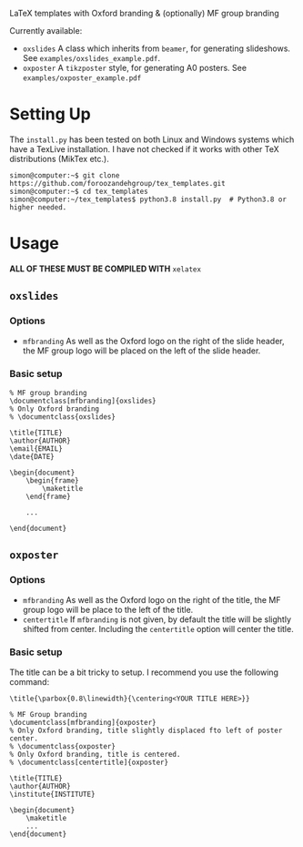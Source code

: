 LaTeX templates with Oxford branding \& (optionally) MF group branding

Currently available:

* `oxslides` A class which inherits from `beamer`, for generating slideshows.
  See `examples/oxslides_example.pdf`.
* `oxposter` A `tikzposter` style, for generating A0 posters. See
  `examples/oxposter_example.pdf`

#  Setting Up

The `install.py` has been tested on both Linux and Windows systems which have a
TexLive installation. I have not checked if it works with other TeX distributions
(MikTex etc.).

```
simon@computer:~$ git clone https://github.com/foroozandehgroup/tex_templates.git
simon@computer:~$ cd tex_templates
simon@computer:~/tex_templates$ python3.8 install.py  # Python3.8 or higher needed.
```

# Usage

**ALL OF THESE MUST BE COMPILED WITH** `xelatex`

## `oxslides`

### Options

* `mfbranding` As well as the Oxford logo on the right of the slide header, the
  MF group logo will be placed on the left of the slide header.

### Basic setup

```
% MF group branding
\documentclass[mfbranding]{oxslides}
% Only Oxford branding
% \documentclass{oxslides}

\title{TITLE}
\author{AUTHOR}
\email{EMAIL}
\date{DATE}

\begin{document}
    \begin{frame}
        \maketitle
    \end{frame}

    ...

\end{document}
```

## `oxposter`

### Options

* `mfbranding` As well as the Oxford logo on the right of the title, the MF
  group logo will be place to the left of the title.
* `centertitle` If `mfbranding` is not given, by default the title will be
  slightly shifted from center. Including the `centertitle` option will center
  the title.

### Basic setup

The title can be a bit tricky to setup. I recommend you use the following
command:
```
\title{\parbox{0.8\linewidth}{\centering<YOUR TITLE HERE>}}
```

```
% MF Group branding
\documentclass[mfbranding]{oxposter}
% Only Oxford branding, title slightly displaced fto left of poster center.
% \documentclass{oxposter}
% Only Oxford branding, title is centered.
% \documentclass[centertitle]{oxposter}

\title{TITLE}
\author{AUTHOR}
\institute{INSTITUTE}

\begin{document}
    \maketitle
    ...
\end{document}
```
